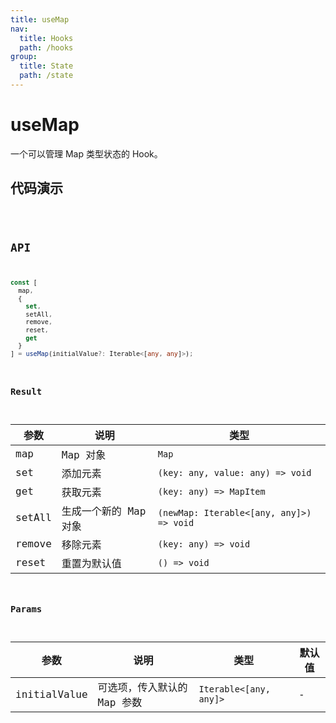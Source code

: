 ```yaml
---
title: useMap
nav:
  title: Hooks
  path: /hooks
group:
  title: State
  path: /state
---
```


# useMap

<Tag lang="zh-CN" tags="ssr&crossPlatform"></Tag>

一个可以管理 Map 类型状态的 Hook。

## 代码演示

<code src="./demo/demo1.tsx" />

## API

```typescript
const [
  map,
  {
    set, 
    setAll, 
    remove, 
    reset, 
    get
  }
] = useMap(initialValue?: Iterable<[any, any]>);
```

### Result

| 参数   | 说明                  | 类型                                     |
|--------|-----------------------|------------------------------------------|
| map    | Map 对象              | `Map`                                    |
| set    | 添加元素              | `(key: any, value: any) => void`         |
| get    | 获取元素              | `(key: any) => MapItem`                  |
| setAll | 生成一个新的 Map 对象 | `(newMap: Iterable<[any, any]>) => void` |
| remove | 移除元素              | `(key: any) => void`                     |
| reset  | 重置为默认值          | `() => void`                             |

### Params

| 参数         | 说明                        | 类型                   | 默认值 |
|--------------|-----------------------------|------------------------|--------|
| initialValue | 可选项，传入默认的 Map 参数 | `Iterable<[any, any]>` | -      |
